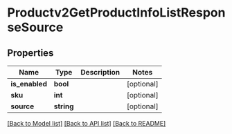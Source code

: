 # Productv2GetProductInfoListResponseSource

## Properties
Name | Type | Description | Notes
------------ | ------------- | ------------- | -------------
**is_enabled** | **bool** |  | [optional] 
**sku** | **int** |  | [optional] 
**source** | **string** |  | [optional] 

[[Back to Model list]](../README.md#documentation-for-models) [[Back to API list]](../README.md#documentation-for-api-endpoints) [[Back to README]](../README.md)


